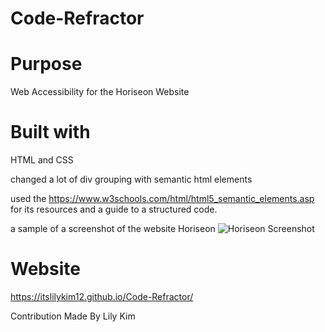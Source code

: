 # Code-Refractor

# Purpose 
Web Accessibility for the Horiseon Website

# Built with 
HTML and CSS 

changed a lot of div grouping with semantic html elements 

used the https://www.w3schools.com/html/html5_semantic_elements.asp for its resources and a guide to a structured code. 

a sample of a screenshot of the website Horiseon 
![Horiseon Screenshot](https://user-images.githubusercontent.com/78708872/109407506-4f9d0580-794f-11eb-99c9-f3570dfa9cc7.png)

# Website 
https://itslilykim12.github.io/Code-Refractor/

Contribution 
Made By Lily Kim 
